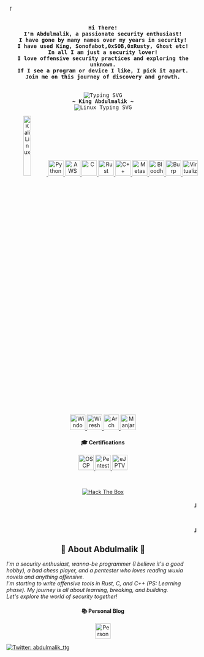 <p align="left"><strong><samp>「</samp></strong></p>
<p align="center">
  <samp><br>
    <b>
      Hi There!<br>
      I'm Abdulmalik, a passionate security enthusiast!<br>
      I have gone by many names over my years in security!<br>
      I have used King, Sonofabot,0xSOB,0xRusty, Ghost etc!<br>
      In all I am just a security lover!<br> 
      I love offensive security practices and exploring the unknown.<br>
      If I see a program or device I like, I pick it apart.<br>
      Join me on this journey of discovery and growth.<br>
    </b>
    <br>
    <br>
    <img src="https://readme-typing-svg.herokuapp.com?font=Fira+Code&pause=1000&color=0B40FF&background=00000000&width=435&lines=Hack%2C+Cry%2C+Sleep%2C+Repeat" alt="Typing SVG">
    <br>
    <b>~ King Abdulmalik ~</b>
    <br>
    <img src="https://readme-typing-svg.herokuapp.com?font=Iosevka&size=16&color=FFD700&center=true&width=410&height=45&lines=Ghost+In+Your+Shell+👻" alt="Linux Typing SVG">
  </samp>
</p>

<p align="center">
  <a href="https://kali.org/" target="_blank">
    <img src="https://i.postimg.cc/FRT10RrC/Kali-Linux-Penetration-Testing-and-Ethical-Hacking-Linux-Distribution-removebg-preview.png" height="20%" width="20%" alt="Kali Linux">
  </a>
  <a href="https://www.python.org/" target="_blank">
    <img src="https://upload.wikimedia.org/wikipedia/commons/c/c3/Python-logo-notext.svg" alt="Python" width="40" height="40">
  </a>
  <a href="https://aws.amazon.com/" target="_blank">
    <img src="https://upload.wikimedia.org/wikipedia/commons/9/93/Amazon_Web_Services_Logo.svg" alt="AWS" width="40" height="40">
  </a>
  <a href="https://en.wikipedia.org/wiki/C_(programming_language)" target="_blank">
    <img src="https://upload.wikimedia.org/wikipedia/commons/3/35/The_C_Programming_Language_logo.svg" alt="C" width="40" height="40">
  </a>
  <a href="https://en.wikipedia.org/wiki/Rust_(programming_language)" target="_blank">
    <img src="https://upload.wikimedia.org/wikipedia/commons/d/d5/Rust_programming_language_black_logo.svg" alt="Rust" width="40" height="40">
  </a>
  <a href="https://en.wikipedia.org/wiki/C++" target="_blank">
    <img src="https://upload.wikimedia.org/wikipedia/commons/1/18/ISO_C%2B%2B_Logo.svg" alt="C++" width="40" height="40">
  </a>
  <a href="https://www.metasploit.com/" target="_blank">
    <img src="https://i.postimg.cc/Ssw1RwCy/download-removebg-preview.png" alt="Metasploit" width="40" height="40">
  </a>
  <a href="https://bloodhound.readthedocs.io/en/latest/" target="_blank">
    <img src="https://i.postimg.cc/5yS5JGmK/1-E0-I-QO-1-U8y-ROC6-Fb-Uy-HGA-removebg-preview.png" alt="Bloodhound" width="40" height="40"/>
  </a>
  <a href="https://portswigger.net/burp" target="_blank">
    <img src="https://i.postimg.cc/HLDqv8VY/images-removebg-preview-1.png" alt="Burp" width="40" height="40">
  </a>
  <a href="https://en.wikipedia.org/wiki/Virtualization" target="_blank">
    <img src="https://upload.wikimedia.org/wikipedia/commons/5/5a/Vmware_workstation_16_icon.svg" alt="Virtualization" width="40" height="40"/>
  </a>
  <a href="https://en.wikipedia.org/wiki/Windows" target="_blank">
    <img src="https://cdn.jsdelivr.net/gh/devicons/devicon@latest/icons/windows11/windows11-original.svg" alt="Windows" width="40" height="40"/>
  </a>
  <a href="https://www.wireshark.org/" target="_blank">
    <img src="https://i.postimg.cc/V6p7H3kx/wireshark-104082-removebg-preview.png" alt="Wireshark" width="40" height="40">
  </a>
  <a href="https://archlinux.org/" target="_blank">
    <img src="https://cdn0.iconfinder.com/data/icons/flat-round-system/512/archlinux-512.png" alt="Arch Linux" width="40" height="40">
  </a>
  <a href="https://manjaro.org/" target="_blank">
    <img src="https://upload.wikimedia.org/wikipedia/commons/3/3e/Manjaro-logo.svg" alt="Manjaro" width="40" height="40">
  </a>
</p>

<h4 align="center">🎓 Certifications</h4>
<p align="center">
  <a href="https://api.accredible.com/v1/frontend/credential_website_embed_image/badge/119969917" target="_blank">
    <img src="https://api.accredible.com/v1/frontend/credential_website_embed_image/badge/119969917" alt="OSCP" width="40" height="40">
  </a>
  <a href="https://www.credly.com/badges/b9ecfeeb-0c4e-4e2c-97b1-3c44116db64d/public_url" target="_blank">
    <img src="https://images.credly.com/size/340x340/images/54f82a1d-fb02-4b06-9c48-7ab4a1528f8d/image.png" alt="Pentest+" width="40" height="40">
  </a>
  <a href="https://api.accredible.com/v1/frontend/credential_website_embed_image/badge/81522099" target="_blank">
    <img src="https://api.accredible.com/v1/frontend/credential_website_embed_image/badge/81522099" alt="eJPTV2" width="40" height="40">
  </a>
</p>

<br>

<p align="center">
  <a href="https://app.hackthebox.com/profile/966390">
    <img src="http://www.hackthebox.eu/badge/image/966390" alt="Hack The Box">
  </a>
</p>
<p align="right"><strong><samp>」</samp></strong></p>

<br>
<p align="right"><strong><samp>」</samp></strong></p>

<h2 align="center">🌌 About Abdulmalik 🌌</h2>
<p>
  <em>
    I'm a security enthusiast, wanna-be programmer (I believe it's a good hobby), a bad chess player, and a pentester who loves reading wuxia novels and anything offensive.<br>
    I'm starting to write offensive tools in Rust, C, and C++ (PS: Learning phase). My journey is all about learning, breaking, and building.<br>
    Let's explore the world of security together!
  </em>
</p>

<h4 align="center">📚 Personal Blog</h4>
<p align="center">
  <a href="https://sonofabot.github.io" target="_blank">
    <img src="https://banner2.cleanpng.com/20180920/aey/kisspng-scalable-vector-graphics-github-computer-icons-log-github-brand-octacat-social-svg-png-icon-free-down-5ba35d7db54fe5.6273953815374329577427.jpg" alt="Personal Blog" height="40" width="40">
  </a>
</p>

[![Twitter: abdulmalik_ttg](https://img.shields.io/twitter/follow/abdulmalik_ttg?style=flat-square)](https://twitter.com/abdulmalik_ttg)

